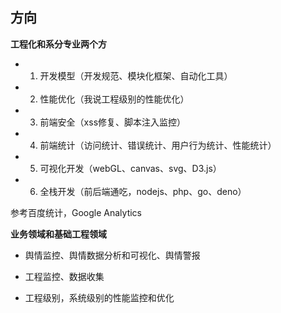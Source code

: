 ## 方向

**工程化和系分专业两个方**

* 1. 开发模型（开发规范、模块化框架、自动化工具）

* 2. 性能优化（我说工程级别的性能优化）

* 3. 前端安全（xss修复、脚本注入监控）

* 4. 前端统计（访问统计、错误统计、用户行为统计、性能统计）

* 5. 可视化开发（webGL、canvas、svg、D3.js）

* 6. 全栈开发（前后端通吃，nodejs、php、go、deno）

参考百度统计，Google Analytics

**业务领域和基础工程领域**

* 舆情监控、舆情数据分析和可视化、舆情警报

* 工程监控、数据收集

* 工程级别，系统级别的性能监控和优化